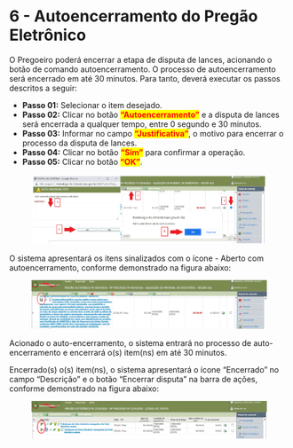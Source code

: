 # 6 - Autoencerramento do Pregão Eletrônico

O Pregoeiro poderá encerrar a etapa de disputa de lances, acionando o botão de comando autoencerramento. O processo de autoencerramento será encerrado em até 30 minutos. Para tanto, deverá executar os passos descritos a seguir:

* **Passo 01:** Selecionar o item desejado.&#x20;
* **Passo 02:** Clicar no botão <mark style="color:red;">**“Autoencerramento”**</mark> e a disputa de lances será encerrada a qualquer tempo, entre 0 segundo e 30 minutos.&#x20;
* **Passo 03:** Informar no campo <mark style="color:red;">**“Justificativa”**</mark>, o motivo para encerrar o processo da disputa de lances.
* &#x20;**Passo 04:** Clicar no botão <mark style="color:red;">**“Sim”**</mark> para confirmar a operação.&#x20;
* **Passo 05:** Clicar no botão <mark style="color:red;">**“OK”**</mark>.

<figure><img src="../../.gitbook/assets/image (32).png" alt=""><figcaption></figcaption></figure>

O sistema apresentará os itens sinalizados com o ícone - Aberto com autoencerramento, conforme demonstrado na figura abaixo:

<figure><img src="../../.gitbook/assets/image (33).png" alt=""><figcaption></figcaption></figure>

Acionado o auto-encerramento, o sistema entrará no processo de auto-encerramento e encerrará o(s) item(ns) em até 30 minutos.&#x20;

Encerrado(s) o(s) item(ns), o sistema apresentará o ícone “Encerrado” no campo “Descrição” e o botão “Encerrar disputa” na barra de ações, conforme demonstrado na figura abaixo:

<figure><img src="../../.gitbook/assets/image (34).png" alt=""><figcaption></figcaption></figure>
